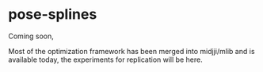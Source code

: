# pose-splines
Coming soon,

Most of the optimization framework has been merged into midjji/mlib and is available today,
the experiments for replication will be here. 
